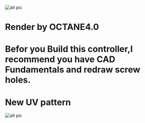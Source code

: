 ![alt pic](https://github.com/Nana0Nana/NAGEKI/blob/main/pic/Denoised%20beauty.png?raw=true)

# Render by OCTANE4.0

# Befor you Build this controller,I recommend you have CAD Fundamentals and redraw screw holes.

# New UV pattern 

![alt pic](https://github.com/Nana0Nana/NAGEKI/blob/main/NAGEKI%203.0/UV%2020220426%20.png?raw=true?raw=true)
